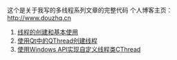 这个是关于我写的多线程系列文章的完整代码
个人博客主页： http://www.douzhq.cn

1. [线程的创建和基本使用](https://www.douzhq.cn/thread_create/)
2. [使用Qt中的QThread创建线程](https://www.douzhq.cn/thread_qthread/)
3. [使用Windows API实现自定义线程类CThread](https://www.douzhq.cn/thread_cthread/)
